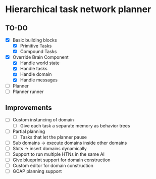 # Hierarchical task network planner
## TO-DO
- [X] Basic building blocks
  - [X] Primitive Tasks
  - [X] Compound Tasks
- [X] Override Brain Component
  - [X] Handle world state
  - [X] Handle tasks
  - [X] Handle domain
  - [X] Handle messages
- [ ] Planner
- [ ] Planner runner

## Improvements
- [ ] Custom instancing of domain
  - [ ] Give each task a separate memory as behavior trees
- [ ] Partial planning
  - [ ] Tasks that let the planner pause
- [ ] Sub domains -> execute domains inside other domains
- [ ] Slots -> insert domains dynamically
- [ ] Support to run multiple HTNs in the same AI
- [ ] Give blueprint support for domain construction
- [ ] Custom editor for domain construction
- [ ] GOAP planning support
